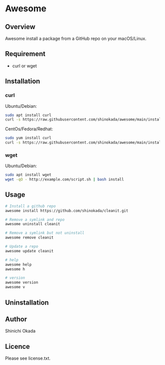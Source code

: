 # Awesome

## Overview

Awesome install a package from a GitHub repo on your macOS/Linux.

## Requirement

- curl or wget

## Installation

### curl

Ubuntu/Debian:

```sh
sudo apt install curl
curl -s https://raw.githubusercontent.com/shinokada/awesome/main/install | bash fn_install
```

CentOs/Fedora/Redhat:

```sh
sudo yum install curl
curl -s https://raw.githubusercontent.com/shinokada/awesome/main/install | bash install
```

### wget

Ubuntu/Debian:

```sh
sudo apt install wget
wget -qO - http://example.com/script.sh | bash install
```

## Usage

```sh
# Install a github repo
awesome install https://github.com/shinokada/cleanit.git

# Remove a symlink and repo
awesome uninstall cleanit

# Remove a symlink but not uninstall
awesome remove cleanit

# Update a repo
awesome update cleanit

# help
awesome help
awesome h

# version
awesome version
awesome v
```


## Uninstallation


## Author

Shinichi Okada

## Licence

Please see license.txt.
